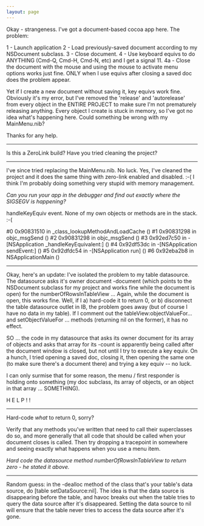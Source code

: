 ```yaml
---
layout: page
---
```




Okay - strangeness. I've got a document-based cocoa app here. The problem:

1 - Launch application
2 - Load previously-saved document according to my NSDocument subclass.
3 - Close document.
4 - Use keyboard equivs to do ANYTHING (Cmd-Q, Cmd-H, Cmd-N, etc) and I get a signal 11.
4a - Close the document with the mouse and using the mouse to activate menu options works just fine. ONLY when I use equivs after closing a saved doc does the problem appear.

  Yet if I create a new document without saving it, key equivs work fine. Obviously it's my error, but I've removed the 'release' and 'autorelease' from every object in the ENTIRE PROJECT to make sure I'm not prematurely releasing anything. Every object I create is stuck in memory, so I've got no idea what's happening here. Could something be wrong with my MainMenu.nib?

  Thanks for any help.

----

Is this a ZeroLink build? Have you tried cleaning the project?

----

I've since tried replacing the MainMenu.nib. No luck. Yes, I've cleaned the project and it does the same thing with zero-link enabled and disabled. :-( I think I'm probably doing something very stupid with memory management.

*Can you run your app in the debugger and find out exactly where the SIGSEGV is happening?*

handleKeyEquiv event. None of my own objects or methods are in the stack. :-(

    
#0  0x90831510 in _class_lookupMethodAndLoadCache ()
#1  0x90831298 in objc_msgSend ()
#2  0x90831298 in objc_msgSend ()
#3  0x92ed7c50 in -[NSApplication _handleKeyEquivalent:] ()
#4  0x92df53dc in -[NSApplication sendEvent:] ()
#5  0x92dfdc54 in -[NSApplication run] ()
#6  0x92eba2b8 in NSApplicationMain ()


----

Okay, here's an update: I've isolated the problem to my table datasource. The datasource asks it's owner document -document (which points to the NSDocument subclass for my project and works fine while the document is open) for the numberOfRowsInTableView ... Again, while the document is open, this works fine. Well, if I a) hard-code it to return 0, or b) disconnect the table datasource outlet in IB, the problem goes away (but of course I have no data in my table). If I comment out the tableView:objectValueFor... and setObjectValueFor ... methods (returning nil on the former), it has no effect. 

SO ... the code in my datasource that asks its owner document for its array of objects and asks that array for its -count is apparently being called after the document window is closed, but not until I try to execute a key equiv.  On a hunch, I tried opening a saved doc, closing it, then opening the same one (to make sure there's a document there) and trying a key equiv -- no luck. 

I can only surmise that for some reason, the menu / first responder is holding onto something (my doc subclass, its array of objects, or an object in that array ... SOMETHING). 

   H E L P ! !

----

Hard-code *what* to return 0, sorry?

Verify that any methods you've written that need to call their superclasses do so, and more generally that all code that should be called when your document closes is called. Then try dropping a tracepoint in somewhere and seeing exactly what happens when you use a menu item. 

*Hard code the datasource method     numberOfRowsInTableView to return zero - he stated it above.*

----

Random guess: in the     -dealloc method of the class that's your table's data source, do     [table setDataSource:nil]. The idea is that the data source is disappearing before the table, and havoc breaks out when the table tries to query the data source after it's disappeared. Setting the data source to nil will ensure that the table never tries to access the data source after it's gone.
